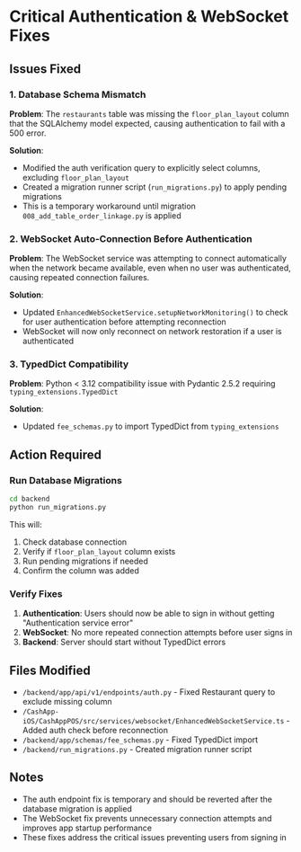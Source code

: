 # Critical Authentication & WebSocket Fixes

## Issues Fixed

### 1. Database Schema Mismatch
**Problem**: The `restaurants` table was missing the `floor_plan_layout` column that the SQLAlchemy model expected, causing authentication to fail with a 500 error.

**Solution**: 
- Modified the auth verification query to explicitly select columns, excluding `floor_plan_layout`
- Created a migration runner script (`run_migrations.py`) to apply pending migrations
- This is a temporary workaround until migration `008_add_table_order_linkage.py` is applied

### 2. WebSocket Auto-Connection Before Authentication
**Problem**: The WebSocket service was attempting to connect automatically when the network became available, even when no user was authenticated, causing repeated connection failures.

**Solution**: 
- Updated `EnhancedWebSocketService.setupNetworkMonitoring()` to check for user authentication before attempting reconnection
- WebSocket will now only reconnect on network restoration if a user is authenticated

### 3. TypedDict Compatibility
**Problem**: Python < 3.12 compatibility issue with Pydantic 2.5.2 requiring `typing_extensions.TypedDict`

**Solution**: 
- Updated `fee_schemas.py` to import TypedDict from `typing_extensions`

## Action Required

### Run Database Migrations
```bash
cd backend
python run_migrations.py
```

This will:
1. Check database connection
2. Verify if `floor_plan_layout` column exists
3. Run pending migrations if needed
4. Confirm the column was added

### Verify Fixes
1. **Authentication**: Users should now be able to sign in without getting "Authentication service error"
2. **WebSocket**: No more repeated connection attempts before user signs in
3. **Backend**: Server should start without TypedDict errors

## Files Modified
- `/backend/app/api/v1/endpoints/auth.py` - Fixed Restaurant query to exclude missing column
- `/CashApp-iOS/CashAppPOS/src/services/websocket/EnhancedWebSocketService.ts` - Added auth check before reconnection
- `/backend/app/schemas/fee_schemas.py` - Fixed TypedDict import
- `/backend/run_migrations.py` - Created migration runner script

## Notes
- The auth endpoint fix is temporary and should be reverted after the database migration is applied
- The WebSocket fix prevents unnecessary connection attempts and improves app startup performance
- These fixes address the critical issues preventing users from signing in